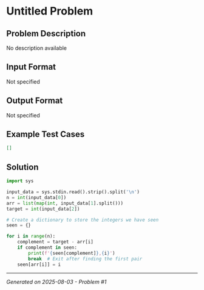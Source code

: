 # Untitled Problem

## Problem Description
No description available

## Input Format
Not specified

## Output Format
Not specified

## Example Test Cases
```json
[]
```

## Solution
```python
import sys

input_data = sys.stdin.read().strip().split('\n')
n = int(input_data[0])
arr = list(map(int, input_data[1].split()))
target = int(input_data[2])

# Create a dictionary to store the integers we have seen
seen = {}

for i in range(n):
    complement = target - arr[i]
    if complement in seen:
        print(f'{seen[complement]},{i}')
        break  # Exit after finding the first pair
    seen[arr[i]] = i
```

---
*Generated on 2025-08-03 - Problem #1*